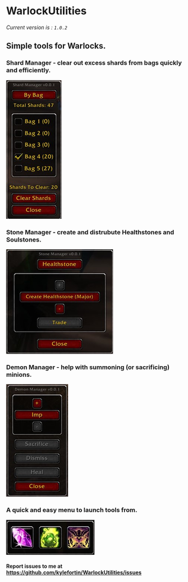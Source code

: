 # WarlockUtilities

*Current version is : `1.0.2`*  

## Simple tools for Warlocks.  
### Shard Manager - clear out excess shards from bags quickly and efficiently.  
![Warlock Utilities - Shard Manager](https://github.com/kylefortin/WarlockUtilities/blob/master/Images/Shards.jpg?raw=true)  

### Stone Manager - create and distrubute Healthstones and Soulstones.  
![Warlock Utilities - Stone Manager](https://github.com/kylefortin/WarlockUtilities/blob/master/Images/Stones.jpg?raw=true)  

### Demon Manager - help with summoning (or sacrificing) minions.
![Warlock Utilities - Demon Manager](https://github.com/kylefortin/WarlockUtilities/blob/master/Images/Demons.jpg?raw=true)  

### A quick and easy menu to launch tools from.  
![Warlock Utilities - App Menu](https://github.com/kylefortin/WarlockUtilities/blob/master/Images/Menu.jpg?raw=true)  

#### Report issues to me at https://github.com/kylefortin/WarlockUtilities/issues  